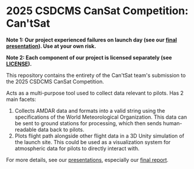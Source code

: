 # 2025 CSDCMS CanSat Competition: Can'tSat

**Note 1: Our project experienced failures on launch day (see our [final presentation](presentations/Can'tSat%20Final%20Presentation.pdf)). Use at your own risk.**

**Note 2: Each component of our project is licensed separately (see [LICENSE](LICENSE)).**

This repository contains the entirety of the Can'tSat team's submission to the 2025 CSDCMS CanSat Competition.

Acts as a multi-purpose tool used to collect data relevant to pilots. Has 2 main facets:
1. Collects AMDAR data and formats into a valid string using the specifications of the World Meteorological Organization. This data can be sent to ground stations for processing, which then sends human-readable data back to pilots.
2. Plots flight path alongside other flight data in a 3D Unity simulation of the launch site. This could be used as a visualization system for atmospheric data for pilots to directly interact with.

For more details, see our [presentations](presentations), especially our [final report](presentations/Can'tSat%20Final%20Report.tex).
